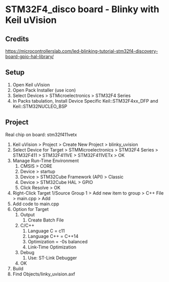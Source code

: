# STM32F4_disco board - Blinky with Keil uVision

## Credits

https://microcontrollerslab.com/led-blinking-tutorial-stm32f4-discovery-board-gpio-hal-library/

## Setup

1. Open Keil uVision
2. Open Pack Installer (use icon)
3. Select Devices > STMicroelectronics > STM32F4 Series
4. In Packs tabulation, Install Device Specific Keil::STM32F4xx_DFP and Keil::STM32NUCLEO_BSP

## Project

Real chip on board: stm32f411vetx

1. Keil uVision > Project > Create New Project > blinky_uvision
2. Select Device for Target > STMMicroelectronics > STM32F4 Series > STM32F411 > STM32F411VE > STM32F411VETx > OK
3. Manage Run-Time Environment
   1. CMSIS > CORE
   2. Device > startup
   3. Device > STM32Cube Framework (API) > Classic
   4. Device > STM32Cube HAL > GPIO
   5. Click Resolve > OK
4. Right-Click Target 1/Source Group 1 > Add new item to group > C++ File > main.cpp > Add
5. Add code to main.cpp
6. Option for Target
   1. Output
      1. Create Batch File
   2. C/C++
      1. Language C = c11
      2. Language C++ = C++14
      3. Optimization = -0s balanced
      4. Link-Time Optimization
   3. Debug
      1. Use: ST-Link Debugger
   4. OK
7. Build
8. Find Objects/linky_uvision.axf


